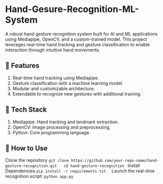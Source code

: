 # Hand-Gesure-Recognition-ML-System
A robust hand gesture recognition system built for AI and ML applications using Mediapipe, OpenCV, and a custom-trained model. This project leverages real-time hand tracking and gesture classification to enable interaction through intuitive hand movements.

## 🚀 Features
<ol>
  <li>Real-time hand tracking using Mediapipe.</li>
  <li>Gesture classification with a machine learning model.</li>
  <li>Modular and customizable architecture.</li>
  <li>Extendable to recognize new gestures with additional training.</li>
</ol>

## 📂 Tech Stack
<ol>
  <li>Mediapipe: Hand tracking and landmark extraction.</li>
  <li>OpenCV: Image processing and preprocessing.</li>
  <li>Python: Core programming language.</li>
</ol>

## 🔧 How to Use
Clone the repository
``
 git clone https://github.com/your-repo-name/hand-gesture-recognition.git  
cd hand-gesture-recognition 
``
Install Dependencies 
``
pip install -r requirements.txt  
``
Launch the real-time recognition script:
``
python app.py 
``
